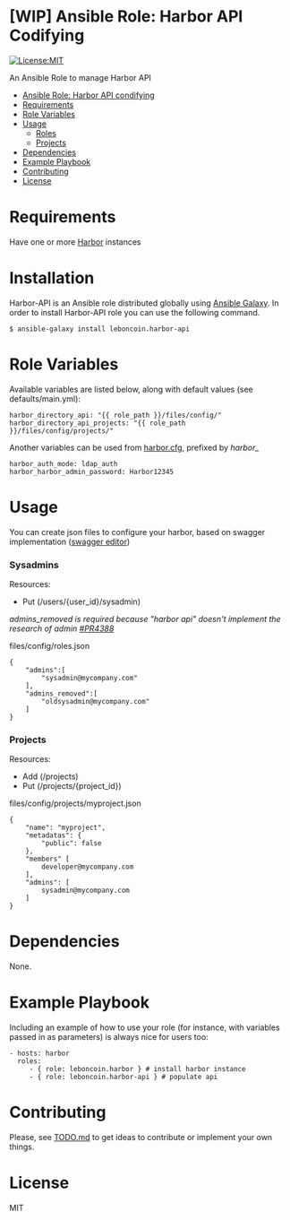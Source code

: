 # [WIP] Ansible Role: Harbor API Codifying

[![License:MIT](https://img.shields.io/badge/License-MIT-yellow.svg)](LICENSE)

An Ansible Role to manage Harbor API


<!-- TOC -->

- [Ansible Role: Harbor API condifying](#wip-ansible-role-harbor-api-condifying)
- [Requirements](#requirements)
- [Role Variables](#role-variable)
- [Usage](#usage)
    - [Roles](#roles)
    - [Projects](#projects)
- [Dependencies](#dependencies)
- [Example Playbook](#example-playbook)
- [Contributing](#contributing)
- [License](#license)
<!-- /TOC -->

# Requirements

Have one or more [Harbor](https://github.com/vmware/harbor) instances

# Installation

Harbor-API  is an Ansible role distributed globally using [Ansible Galaxy](https://galaxy.ansible.com/). In order to install Harbor-API role you can use the following command.

```
$ ansible-galaxy install leboncoin.harbor-api
```

# Role Variables

Available variables are listed below, along with default values (see defaults/main.yml):

    harbor_directory_api: "{{ role_path }}/files/config/"
    harbor_directory_api_projects: "{{ role_path }}/files/config/projects/"

Another variables can be used from [harbor.cfg](https://github.com/vmware/harbor/blob/master/make/harbor.cfg), prefixed by *harbor_*

    harbor_auth_mode: ldap_auth
    harbor_harbor_admin_password: Harbor12345

# Usage

You can create json files to configure your harbor, based on swagger implementation ([swagger editor]( https://editor.swagger.io/?url=https://raw.githubusercontent.com/vmware/harbor/master/docs/swagger.yaml ))


### Sysadmins

Resources:
- Put (/users/{user_id}/sysadmin)

_admins_removed is required because "harbor api" doesn't implement the research of admin [#PR4388](https://github.com/vmware/harbor/pull/4388)_

files/config/roles.json

    {
        "admins":[
            "sysadmin@mycompany.com"
        ],
        "admins_removed":[
            "oldsysadmin@mycompany.com"
        ]
    }

### Projects

Resources:
- Add (/projects)
- Put (/projects/{project_id})

files/config/projects/myproject.json

    {
        "name": "myproject",
        "metadatas": {
            "public": false
        },
        "members" [
            developer@mycompany.com
        ],
        "admins": [
            sysadmin@mycompany.com
        ]
    }


# Dependencies

None.

# Example Playbook

Including an example of how to use your role (for instance, with variables passed in as parameters) is always nice for users too:

    - hosts: harbor
      roles:
         - { role: leboncoin.harbor } # install harbor instance
         - { role: leboncoin.harbor-api } # populate api

# Contributing

Please, see [TODO.md](TODO.md) to get ideas to contribute or implement your own things.

# License

MIT
